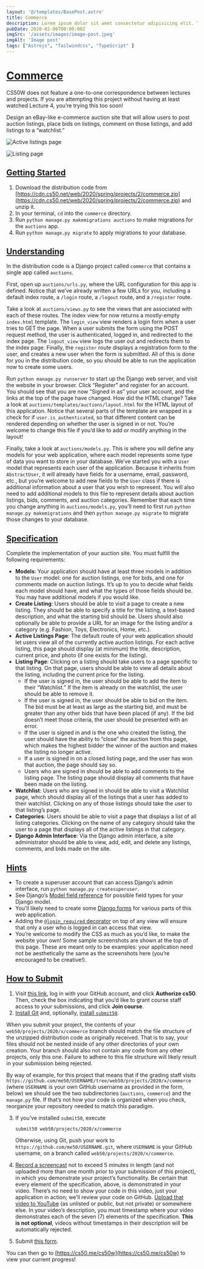 ```yaml
---
layout: '@/templates/BasePost.astro'
title: Commerce
description: Lorem ipsum dolor sit amet consectetur adipisicing elit. Tenetur vero esse non molestias eos excepturi.
pubDate: 2020-02-06T00:00:00Z
imgSrc: '/assets/images/image-post.jpeg'
imgAlt: 'Image post'
tags: ["Astrojs", "Tailwindcss", "TypeScript" ]
---
```


[Commerce](#commerce)
=====================

CS50W does not feature a one-to-one correspondence between lectures and projects. If you are attempting this project without having at least watched Lecture 4, you’re trying this too soon!

Design an eBay-like e-commerce auction site that will allow users to post auction listings, place bids on listings, comment on those listings, and add listings to a “watchlist.”

![Active listings page](../../../public/assets/images/listings.png)

![Listing page](../../../public/assets/images/listing.png)

[Getting Started](#getting-started)
-----------------------------------

1.  Download the distribution code from [https://cdn.cs50.net/web/2020/spring/projects/2/commerce.zip](https://cdn.cs50.net/web/2020/spring/projects/2/commerce.zip) and unzip it.
2.  In your terminal, `cd` into the `commerce` directory.
3.  Run `python manage.py makemigrations auctions` to make migrations for the `auctions` app.
4.  Run `python manage.py migrate` to apply migrations to your database.

[Understanding](#understanding)
-------------------------------

In the distribution code is a Django project called `commerce` that contains a single app called `auctions`.

First, open up `auctions/urls.py`, where the URL configuration for this app is defined. Notice that we’ve already written a few URLs for you, including a default index route, a `/login` route, a `/logout` route, and a `/register` route.

Take a look at `auctions/views.py` to see the views that are associated with each of these routes. The index view for now returns a mostly-empty `index.html` template. The `login_view` view renders a login form when a user tries to GET the page. When a user submits the form using the POST request method, the user is authenticated, logged in, and redirected to the index page. The `logout_view` view logs the user out and redirects them to the index page. Finally, the `register` route displays a registration form to the user, and creates a new user when the form is submitted. All of this is done for you in the distribution code, so you should be able to run the application now to create some users.

Run `python manage.py runserver` to start up the Django web server, and visit the website in your browser. Click “Register” and register for an account. You should see that you are now “Signed in as” your user account, and the links at the top of the page have changed. How did the HTML change? Take a look at `auctions/templates/auctions/layout.html` for the HTML layout of this application. Notice that several parts of the template are wrapped in a check for if `user.is_authenticated`, so that different content can be rendered depending on whether the user is signed in or not. You’re welcome to change this file if you’d like to add or modify anything in the layout!

Finally, take a look at `auctions/models.py`. This is where you will define any models for your web application, where each model represents some type of data you want to store in your database. We’ve started you with a `User` model that represents each user of the application. Because it inherits from `AbstractUser`, it will already have fields for a username, email, password, etc., but you’re welcome to add new fields to the `User` class if there is additional information about a user that you wish to represent. You will also need to add additional models to this file to represent details about auction listings, bids, comments, and auction categories. Remember that each time you change anything in `auctions/models.py`, you’ll need to first run `python manage.py makemigrations` and then `python manage.py migrate` to migrate those changes to your database.

[Specification](#specification)
-------------------------------

Complete the implementation of your auction site. You must fulfill the following requirements:

*   **Models**: Your application should have at least three models in addition to the `User` model: one for auction listings, one for bids, and one for comments made on auction listings. It’s up to you to decide what fields each model should have, and what the types of those fields should be. You may have additional models if you would like.
*   **Create Listing**: Users should be able to visit a page to create a new listing. They should be able to specify a title for the listing, a text-based description, and what the starting bid should be. Users should also optionally be able to provide a URL for an image for the listing and/or a category (e.g. Fashion, Toys, Electronics, Home, etc.).
*   **Active Listings Page**: The default route of your web application should let users view all of the currently active auction listings. For each active listing, this page should display (at minimum) the title, description, current price, and photo (if one exists for the listing).
*   **Listing Page**: Clicking on a listing should take users to a page specific to that listing. On that page, users should be able to view all details about the listing, including the current price for the listing.
    *   If the user is signed in, the user should be able to add the item to their “Watchlist.” If the item is already on the watchlist, the user should be able to remove it.
    *   If the user is signed in, the user should be able to bid on the item. The bid must be at least as large as the starting bid, and must be greater than any other bids that have been placed (if any). If the bid doesn’t meet those criteria, the user should be presented with an error.
    *   If the user is signed in and is the one who created the listing, the user should have the ability to “close” the auction from this page, which makes the highest bidder the winner of the auction and makes the listing no longer active.
    *   If a user is signed in on a closed listing page, and the user has won that auction, the page should say so.
    *   Users who are signed in should be able to add comments to the listing page. The listing page should display all comments that have been made on the listing.
*   **Watchlist**: Users who are signed in should be able to visit a Watchlist page, which should display all of the listings that a user has added to their watchlist. Clicking on any of those listings should take the user to that listing’s page.
*   **Categories**: Users should be able to visit a page that displays a list of all listing categories. Clicking on the name of any category should take the user to a page that displays all of the active listings in that category.
*   **Django Admin Interface**: Via the Django admin interface, a site administrator should be able to view, add, edit, and delete any listings, comments, and bids made on the site.

[Hints](#hints)
---------------

*   To create a superuser account that can access Django’s admin interface, run `python manage.py createsuperuser`.
*   See Django’s [Model field reference](https://docs.djangoproject.com/en/4.0/ref/models/fields/) for possible field types for your Django model.
*   You’ll likely need to create some [Django forms](https://docs.djangoproject.com/en/4.0/topics/forms/) for various parts of this web application.
*   Adding the [`@login_required` decorator](https://docs.djangoproject.com/en/4.0/topics/auth/default/#the-login-required-decorator) on top of any view will ensure that only a user who is logged in can access that view.
*   You’re welcome to modify the CSS as much as you’d like, to make the website your own! Some sample screenshots are shown at the top of this page. These are meant only to be examples: your application need not be aesthetically the same as the screenshots here (you’re encouraged to be creative!).

[How to Submit](#how-to-submit)
-------------------------------

1.  Visit [this link](https://submit.cs50.io/invites/89679428401548238ceb022f141b9947), log in with your GitHub account, and click **Authorize cs50**. Then, check the box indicating that you’d like to grant course staff access to your submissions, and click **Join course**.
2.  [Install Git](https://git-scm.com/downloads) and, optionally, [install `submit50`](https://cs50.readthedocs.io/submit50/).

When you submit your project, the contents of your `web50/projects/2020/x/commerce` branch should match the file structure of the unzipped distribution code as originally received. That is to say, your files should not be nested inside of any other directories of your own creation. Your branch should also not contain any code from any other projects, only this one. Failure to adhere to this file structure will likely result in your submission being rejected.

By way of example, for this project that means that if the grading staff visits `https://github.com/me50/USERNAME/tree/web50/projects/2020/x/commerce` (where `USERNAME` is your own GitHub username as provided in the form, below) we should see the two subdirectories (`auctions`, `commerce`) and the `manage.py` file. If that’s not how your code is organized when you check, reorganize your repository needed to match this paradigm.

3.  If you’ve installed `submit50`, execute
    
        submit50 web50/projects/2020/x/commerce
        
    
    Otherwise, using Git, push your work to `https://github.com/me50/USERNAME.git`, where `USERNAME` is your GitHub username, on a branch called `web50/projects/2020/x/commerce`.
    
4.  [Record a screencast](https://www.howtogeek.com/205742/how-to-record-your-windows-mac-linux-android-or-ios-screen/) not to exceed 5 minutes in length (and not uploaded more than one month prior to your submission of this project), in which you demonstrate your project’s functionality. Be certain that every element of the specification, above, is demonstrated in your video. There’s no need to show your code in this video, just your application in action; we’ll review your code on GitHub. [Upload that video to YouTube](https://www.youtube.com/upload) (as unlisted or public, but not private) or somewhere else. In your video’s description, you must timestamp where your video demonstrates each of the seven (7) elements of the specification. **This is not optional**, videos without timestamps in their description will be automatically rejected.
5.  Submit [this form](https://forms.cs50.io/b87fb5a9-d373-44ba-aa98-94d4ee3eed38).

You can then go to [https://cs50.me/cs50w](https://cs50.me/cs50w) to view your current progress!
